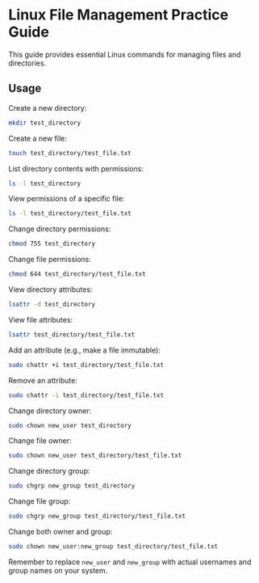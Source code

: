 # Linux File Management Practice Guide

This guide provides essential Linux commands for managing files and directories.

## Usage

Create a new directory:

```sh
mkdir test_directory
```

Create a new file:

```sh
touch test_directory/test_file.txt
```

List directory contents with permissions:

```sh
ls -l test_directory
```

View permissions of a specific file:

```sh
ls -l test_directory/test_file.txt
```

Change directory permissions:

```sh
chmod 755 test_directory
```

Change file permissions:

```sh
chmod 644 test_directory/test_file.txt
```

View directory attributes:

```sh
lsattr -d test_directory
```

View file attributes:

```sh
lsattr test_directory/test_file.txt
```

Add an attribute (e.g., make a file immutable):

```sh
sudo chattr +i test_directory/test_file.txt
```

Remove an attribute:

```sh
sudo chattr -i test_directory/test_file.txt
```

Change directory owner:

```sh
sudo chown new_user test_directory
```

Change file owner:

```sh
sudo chown new_user test_directory/test_file.txt
```

Change directory group:

```sh
sudo chgrp new_group test_directory
```

Change file group:

```sh
sudo chgrp new_group test_directory/test_file.txt
```

Change both owner and group:

```sh
sudo chown new_user:new_group test_directory/test_file.txt
```

Remember to replace `new_user` and `new_group` with actual usernames and group names on your system.